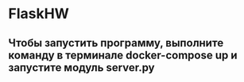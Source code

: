 # FlaskHW
## Чтобы запустить программу, выполните команду в терминале docker-compose up и запустите модуль server.py
